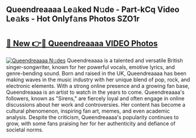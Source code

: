 ## Queendreaaaa Le𝚊ked N𝚞de - Part-kCq Video Le𝚊ks - Hot Onlyf𝚊ns Photos SZO1r

# <h2><a href="http://ac12212.deff.icu/?id=Queendreaaaa">🔗 New 👉🔴 Queendreaaaa VIDEO Photos</a></h2>

[![Queendreaaaa N𝚞des](https://i.imgur.com/rIISA9y.gif)](http://ac12212.deff.icu/?id=Queendreaaaa)
Queendreaaaa is a talented and versatile British singer-songwriter, known for her powerful vocals, emotive lyrics, and genre-bending sound. Born and raised in the UK, Queendreaaaa has been making waves in the music industry with her unique blend of pop, rock, and electronic elements. With a strong online presence and a growing fan base, Queendreaaaa is an artist to watch in the years to come. Queendreaaaa's followers, known as "Sirens," are fiercely loyal and often engage in online discussions about her work and controversies. Her content has become a cultural phenomenon, inspiring fan art, memes, and even academic analysis. Despite the criticism, Queendreaaaa's popularity continues to grow, with some fans praising her for her authenticity and defiance of societal norms.
